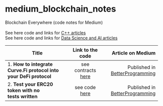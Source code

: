 # medium_blockchain_notes
Blockchain Everywhere (code notes for Medium)<br><br>
See here code and links for [C++ articles](https://github.com/Midvel/medium_code_notes)<br>
See here code and links for [Data Science and AI articles](https://github.com/Midvel/medium_jupyter_notes)

| Title     | Link to the code   | Article on Medium  |
| --------- |:------------------:| ------------------:|
| 1. <b>How to integrate Curve.Fi protocol into your DeFi protocol</b> | see contracts [here](curvefi_adapter) | Published in [BetterProgramming](https://medium.com/better-programming/how-to-integrate-the-curve-fi-protocol-into-your-defi-protocol-e1d4c43f716d) |
| 2. <b>Test your ERC20 token with no tests written</b>                | see code [here](erc20_test_suit) | Published in [BetterProgramming](https://medium.com/better-programming/lets-talk-about-smart-contract-unit-testing-1317a2d2365a) |
